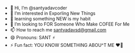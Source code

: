 - 👋 Hi, I’m @santyadavcoder
- 👀 I’m interested in Exporling New Things 
- 🌱 learning  something NEW is my habit 
- 💞️ I’m looking to FOR Someone Who Make COFEE For Me
- 📫 How to reach me santyadavsd@gmail.com
- 😄 Pronouns: SANT ⚡️
- ⚡ Fun fact: YOU KNOW SOMETHING ABOU^T ME ❤️‍🔥
<!---
santyadavcoder/santyadavcoder is a ✨ special ✨ repository because its `README.md` (this file) appears on your GitHub profile.
You can click the Preview link to take a look at your changes.
--->
